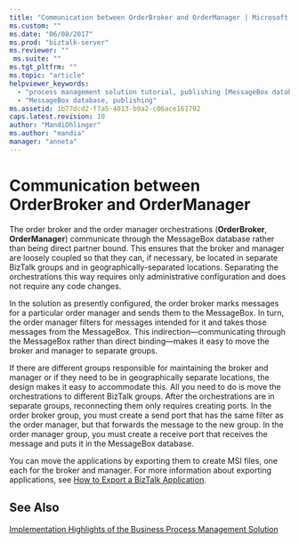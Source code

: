 ```yaml
---
title: "Communication between OrderBroker and OrderManager | Microsoft Docs"
ms.custom: ""
ms.date: "06/08/2017"
ms.prod: "biztalk-server"
ms.reviewer: ""
 ms.suite: ""
ms.tgt_pltfrm: ""
ms.topic: "article"
helpviewer_keywords: 
  - "process management solution tutorial, publishing [MessageBox database]"
  - "MessageBox database, publishing"
ms.assetid: 1b77dcd2-f7a5-4013-b9a2-c06ace161792
caps.latest.revision: 10
author: "MandiOhlinger"
ms.author: "mandia"
manager: "anneta"
---
```

# Communication between OrderBroker and OrderManager
The order broker and the order manager orchestrations (**OrderBroker**, **OrderManager**) communicate through the MessageBox database rather than being direct partner bound. This ensures that the broker and manager are loosely coupled so that they can, if necessary, be located in separate BizTalk groups and in geographically-separated locations. Separating the orchestrations this way requires only administrative configuration and does not require any code changes.  
  
 In the solution as presently configured, the order broker marks messages for a particular order manager and sends them to the MessageBox. In turn, the order manager filters for messages intended for it and takes those messages from the MessageBox. This indirection—communicating through the MessageBox rather than direct binding—makes it easy to move the broker and manager to separate groups.  
  
 If there are different groups responsible for maintaining the broker and manager or if they need to be in geographically separate locations, the design makes it easy to accommodate this. All you need to do is move the orchestrations to different BizTalk groups. After the orchestrations are in separate groups, reconnecting them only requires creating ports. In the order broker group, you must create a send port that has the same filter as the order manager, but that forwards the message to the new group. In the order manager group, you must create a receive port that receives the message and puts it in the MessageBox database.  
  
 You can move the applications by exporting them to create MSI files, one each for the broker and manager. For more information about exporting applications, see [How to Export a BizTalk Application](../core/how-to-export-a-biztalk-application.md).  
  
## See Also  
 [Implementation Highlights of the Business Process Management Solution](../core/implementation-highlights-of-the-business-process-management-solution.md)